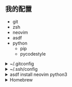 ## 我的配置

- git
- zsh
- neovim
- asdf
- python
  - pip
  - pycodestyle

<details><summary> ~/.gitconfig </summary>

```shell
# ~/.gitconfig
[pull]
	rebase = false
[user]
	email =
	name =
[filter "lfs"]
	clean = git-lfs clean -- %f
	smudge = git-lfs smudge -- %f
	process = git-lfs filter-process
	required = true
[init]
	defaultBranch = master

[alias]
  lg = log --graph --abbrev-commit --decorate --format=format:'%C(bold blue)%h%C(reset) - %C(bold cyan)%aD%C(reset) %C(bold green)(%ar)%C(reset) %C(white)%s%C(reset) %C(dim white)- %an%C(reset)%C(bold yellow)%d%C(reset)' --all
  lp = log --stat -p

; [http "https://github.com"]
; 	postBuffer = 524288000
; 	proxy = socks5://127.0.0.1:1080
; [https "https://github.com"]
; 	postBuffer = 524288000
; 	proxy = socks5://127.0.0.1:1080

; [url "https://gitclone.com/github.com/"]
[url "https://ghproxy.com/https://github.com/"]
	insteadOf = https://github.com
```

</details>

<details><summary> ~/.ssh/config </summary>

```shell
# $HOME/.ssh/config

Host archServer
    HostName 192.168.xx.xx
    User xxx
    Port xxx
    # AddressFamily inet # use ipv4
    # AddressFamily inet6 # use ipv6
    IdentitiesOnly yes
    IdentityFile ~/.ssh/id_rsa
    ServerAliveInterval 120
    # DynamicForward localhsot:1080
    # LocalForward localhost:5432 remote-host:5432
    # RemoteForward remote-port target-host:target-port

# 转发跳板机端口
ssh -tt -i ./id_rsa -L 0.0.0.0:local_port:host2:host2_port user@host1

# 上传公钥到目标服务器
ssh-copy-id -i ~/.ssh/id_rsa.pub archServer

# 转发服务器到本机的1082端口
ssh -D 1082 -f -C -q -N archServer

# Host github
#    HostName github.com
#    User git
#    # 走 HTTP 代理
#    # ProxyCommand socat - PROXY:127.0.0.1:%h:%p,proxyport=8080
#    # 走 socks5 代理
#    ProxyCommand nc -v -x 127.0.0.1:7890 %h %p
```

</details>

<details><summary> asdf install neovim python3 </summary>

```shell
git clone https://github.com/asdf-vm/asdf.git ~/.asdf --branch v0.10.2
. $HOME/.asdf/asdf.sh

# install neovim stable
asdf plugin add neovim
asdf install neovim stable
asdf global neovim stable

# install python3.9.14
asdf plugin add python
asdf list all python
asdf install python 3.9.14
asdf global python 3.9.14

# install nodejs 14.20.1
asdf plugin add nodejs
asdf list all nodejs
asdf install nodejs 14.20.1
asdf global nodejs 14.20.1
```

</details>

<details><summary> Homebrew </summary>
# 安装
export HOMEBREW_BREW_GIT_REMOTE="https://mirrors.tuna.tsinghua.edu.cn/git/homebrew/brew.git"
export HOMEBREW_CORE_GIT_REMOTE="https://mirrors.tuna.tsinghua.edu.cn/git/homebrew/homebrew-core.git"
export HOMEBREW_BOTTLE_DOMAIN="https://mirrors.tuna.tsinghua.edu.cn/homebrew-bottles"

# 从清华镜像下载安装脚本并安装 Homebrew / Linuxbrew

git clone --depth=1 https://mirrors.tuna.tsinghua.edu.cn/git/homebrew/install.git brew-install
/bin/bash brew-install/install.sh
rm -rf brew-install

# 也可从 GitHub 获取官方安装脚本安装 Homebrew / Linuxbrew

/bin/bash -c "$(curl -fsSL https://github.com/Homebrew/install/raw/master/install.sh)"

# 替换现有仓库上游

export HOMEBREW_CORE_GIT_REMOTE="https://mirrors.tuna.tsinghua.edu.cn/git/homebrew/homebrew-core.git"
for tap in core cask{,-fonts,-drivers,-versions} command-not-found; do
brew tap --custom-remote --force-auto-update "homebrew/${tap}" "https://mirrors.tuna.tsinghua.edu.cn/git/homebrew/homebrew-${tap}.git"
done
brew update

# 复原仓库上游

# brew 程序本身，Homebrew / Linuxbrew 相同

unset HOMEBREW_BREW_GIT_REMOTE
git -C "$(brew --repo)" remote set-url origin https://github.com/Homebrew/brew

# 以下针对 macOS 系统上的 Homebrew

unset HOMEBREW_CORE_GIT_REMOTE
BREW_TAPS="$(BREW_TAPS="$(brew tap 2>/dev/null)"; echo -n "${BREW_TAPS//$'\n'/:}")"
for tap in core cask{,-fonts,-drivers,-versions} command-not-found; do
if [[":${BREW_TAPS}:" == *":homebrew/${tap}:"*]]; then # 只复原已安装的 Tap
brew tap --custom-remote "homebrew/${tap}" "https://github.com/Homebrew/homebrew-${tap}"
fi
done

brew update

````
</details>


#### install

```shell
# install zsh python3-venv trash-cli neovim stylua
# if system is ubuntu/debian, use asdf install stylua
# install xclip in arch
git clone https://github.com/hjkl01/dotfiles ~/.dotfiles
cd ~/.dotfiles && sh ./installer.sh
````

#### crontab setting

```shell
# nvim /var/spool/cron/$USER
*/10 * * * * cd $HOME/.dotfiles/ && git pull
# && nvim --headless -c 'PackerSync'
```

#### questions

> 如果有报错 清除缓存

```shell
rm -rf ~/.local/share/nvim/ ~/.cache/nvim ~/.dotfiles/nvim/plugin
```
